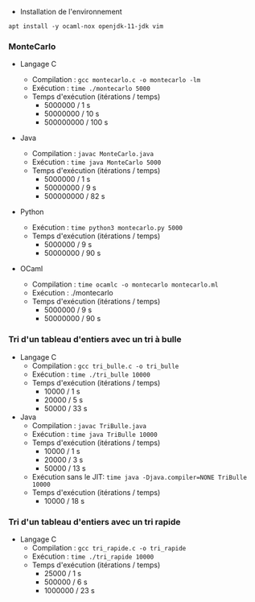 * Installation de l'environnement
```
apt install -y ocaml-nox openjdk-11-jdk vim
```

### MonteCarlo
* Langage C
  * Compilation : `gcc montecarlo.c -o montecarlo -lm`
  * Exécution : `time ./montecarlo 5000`
  * Temps d'exécution (itérations / temps)
    * 5000000   / 1 s
    * 50000000  / 10 s
    * 500000000 / 100 s

* Java
  * Compilation : `javac MonteCarlo.java`
  * Exécution : `time java MonteCarlo 5000`
  * Temps d'exécution (itérations / temps)
    * 5000000   / 1 s
    * 50000000  / 9 s
    * 500000000 / 82 s

* Python
  * Exécution : `time python3 montecarlo.py 5000`
  * Temps d'exécution (itérations / temps)
    * 5000000   / 9 s
    * 50000000  / 90 s

* OCaml
  * Compilation : `time ocamlc -o montecarlo montecarlo.ml`
  * Exécution : ./montecarlo
  * Temps d'exécution (itérations / temps)
    * 5000000   / 9 s
    * 50000000  / 90 s

### Tri d'un tableau d'entiers avec un tri à bulle
* Langage C
  * Compilation : `gcc tri_bulle.c -o tri_bulle`
  * Exécution : `time ./tri_bulle 10000`
  * Temps d'exécution (itérations / temps)
    * 10000  / 1 s
    * 20000  / 5 s
    * 50000  / 33 s
* Java
  * Compilation : `javac TriBulle.java`
  * Exécution : `time java TriBulle 10000`
  * Temps d'exécution (itérations / temps)
    * 10000  / 1 s
    * 20000  / 3 s
    * 50000  / 13 s
  * Exécution sans le JIT: `time java -Djava.compiler=NONE TriBulle 10000`
  * Temps d'exécution (itérations / temps)
    * 10000  / 18 s

### Tri d'un tableau d'entiers avec un tri rapide
* Langage C
  * Compilation : `gcc tri_rapide.c -o tri_rapide`
  * Exécution : `time ./tri_rapide 10000`
  * Temps d'exécution (itérations / temps)
    * 25000  / 1 s
    * 500000  / 6 s
    * 1000000  / 23 s

